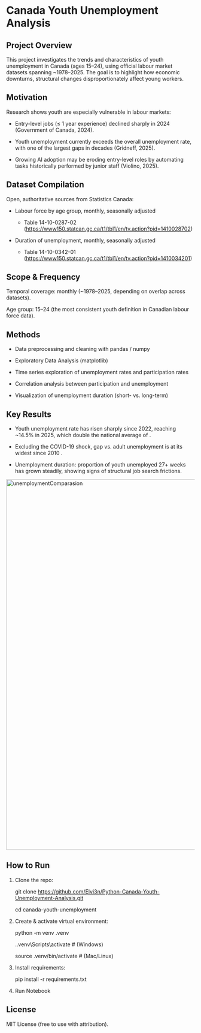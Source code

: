# Canada Youth Unemployment Analysis
## Project Overview

This project investigates the trends and characteristics of youth unemployment in Canada (ages 15–24), using official labour market datasets spanning ~1978–2025. The goal is to highlight how economic downturns, structural changes disproportionately affect young workers.

## Motivation

Research shows youth are especially vulnerable in labour markets:

- Entry-level jobs (≤ 1 year experience) declined sharply in 2024 (Government of Canada, 2024).

- Youth unemployment currently exceeds the overall unemployment rate, with one of the largest gaps in decades (Gridneff, 2025).

- Growing AI adoption may be eroding entry-level roles by automating tasks historically performed by junior staff (Violino, 2025).

## Dataset Compilation

Open, authoritative sources from Statistics Canada:

- Labour force by age group, monthly, seasonally adjusted
    - Table 14-10-0287-02 (https://www150.statcan.gc.ca/t1/tbl1/en/tv.action?pid=1410028702)

- Duration of unemployment, monthly, seasonally adjusted
    - Table 14-10-0342-01 (https://www150.statcan.gc.ca/t1/tbl1/en/tv.action?pid=1410034201)

## Scope & Frequency

Temporal coverage: monthly (~1978–2025, depending on overlap across datasets).

Age group: 15–24 (the most consistent youth definition in Canadian labour force data).

## Methods

- Data preprocessing and cleaning with pandas / numpy

- Exploratory Data Analysis (matplotlib)

- Time series exploration of unemployment rates and participation rates

- Correlation analysis between participation and unemployment

- Visualization of unemployment duration (short- vs. long-term)

## Key Results

- Youth unemployment rate has risen sharply since 2022, reaching ~14.5% in 2025, which double the national average of .

- Excluding the COVID-19 shock, gap vs. adult unemployment is at its widest since 2010 .

- Unemployment duration: proportion of youth unemployed 27+ weeks has grown steadily, showing signs of structural job search frictions.

<img width="1493" height="990" alt="unemploymentComparasion" src="https://github.com/user-attachments/assets/7a1dd6e1-9a0b-4f9e-bf87-a1a669cf4bba" />

## How to Run

1) Clone the repo:

    git clone https://github.com/Elvi3n/Python-Canada-Youth-Unemployment-Analysis.git
   
    cd canada-youth-unemployment

3) Create & activate virtual environment:

    python -m venv .venv
   
    .\.venv\Scripts\activate   # (Windows)
   
    source .venv/bin/activate  # (Mac/Linux)

4) Install requirements:

    pip install -r requirements.txt

5) Run Notebook


## License

MIT License (free to use with attribution).

